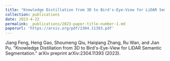 ```yaml
---
title: "Knowledge Distillation from 3D to Bird's-Eye-View for LiDAR Semantic Segmentation"
collection: publications
date: 2023-4-22
permalink: _publications/2023-paper-title-number-1.md
paperurl: 'https://arxiv.org/pdf/2304.11393.pdf'
---
```

Jiang Feng, Heng Gao, Shoumeng Qiu, Haiqiang Zhang, Ru Wan, and Jian Pu. "Knowledge Distillation from 3D to Bird's-Eye-View for LiDAR Semantic Segmentation." arXiv preprint arXiv:2304.11393 (2023).
